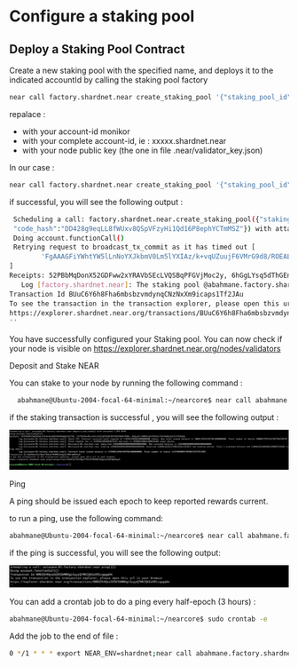 
# Configure a staking pool

 ## Deploy a Staking Pool Contract
  
  Create a new staking pool with the specified name, and deploys it to the indicated accountId by calling the staking pool factory

  ```bash
  near call factory.shardnet.near create_staking_pool '{"staking_pool_id": "<pool id>", "owner_id": "<accountId>", "stake_public_key": "<public key>", "reward_fee_fraction": {"numerator": 5, "denominator": 100}, "code_hash":"DD428g9eqLL8fWUxv8QSpVFzyHi1Qd16P8ephYCTmMSZ"}' --accountId="<accountId>" --amount=30 --gas=300000000000000
  ```
  
  repalace  : 
  
  - <pool id> with your account-id monikor 
  - <accountId> with your complete account-id, ie : xxxxx.shardnet.near
  - <public key> with your node public key (the one in file .near/validator_key.json)

 In our case : 

  ```bash
  near call factory.shardnet.near create_staking_pool '{"staking_pool_id": "abahmane", "owner_id": "abahmane.shardnet.near", "stake_public_key": "ed25519:xxxxxxxxxxxxxxxxxxxxxxxxxxxxxxxxxxxxxxx", "reward_fee_fraction": {"numerator": 3, "denominator": 100}, "code_hash":"DD428g9eqLL8fWUxv8QSpVFzyHi1Qd16P8ephYCTmMSZ"}' --accountId="abahmane.shardnet.near" --amount=30 --gas=300000000000000
  ```

  if successful, you will see the following output :
  
 
 ```bash
  Scheduling a call: factory.shardnet.near.create_staking_pool({"staking_pool_id": "abahmane", "owner_id": "abahmane.shardnet.near", "stake_public_key":   "ed25519:8bcktN******3SwnVgeYxCkoS", "reward_fee_fraction": {"numerator": 5, "denominator": 100},       
  "code_hash":"DD428g9eqLL8fWUxv8QSpVFzyHi1Qd16P8ephYCTmMSZ"}) with attached 30 NEAR
  Doing account.functionCall()
  Retrying request to broadcast_tx_commit as it has timed out [
         'FgAAAGFiYWhtYW5lLnNoYXJkbmV0Lm5lYXIAz/k+vqUZuujF6VMrG9d8/ROEALCFrU0Rgv09jx6VbyRWudun3AAAABUAAABmYWN0b3J5LnNoYXJkbmV0Lm5lYXLf0ESYW+s5E2lA/vYQUFAMXQPUoGhU  2WG1R56/58ic1QEAAAACEwAAAGNyZWF0ZV9zdGFraW5nX3Bvb2wBAQAAeyJzdGFraW5nX3Bvb2xfaWQiOiJhYmFobWFuZTAxIiwib3duZXJfaWQiOiJhYmFobWFuZS5zaGFyZG5ldC5uZWFyIiwic3Rha2VfcHVibGljX2tleSI6ImVkMjU1MTk6OGJja3ROTlozUHJ3UVBEcno0a2FXTGFhVXVhQnJXMjNTd25WZ2VZeENrb1MiLCJyZXdhcmRfZmVlX2ZyYWN0aW9uIjp7Im51bWVyYXRvciI6NSwiZGVub21pbmF0b3IiOjEwMH0sImNvZGVfaGFzaCI6IkRENDI4ZzllcUxMOGZXVXh2OFFTcFZGenlIaTFRZDE2UDhlcGhZQ1RtTVNaIn0AwG4x2RABAAAAAN7YAzxCv9AYAAAAAAAANuZtlPrrAAeizDFJhhSnOpzBg/6 PRzzoQV9A9HrKUhZPyonmOnV+XD3njxaWn1P8WbC7L1mEgRtzoMQNi+CWAg=='
 ]
 Receipts: 52PBbMqDonX52GDFww2xYRAVbSEcLVQSBqPFGVjMoc2y, 6hGgLYsq5dThGEnqazEYiHQkadxvAANkfpPAYvxxJYKW
	Log [factory.shardnet.near]: The staking pool @abahmane.factory.shardnet.near was successfully created. Whitelisting...
 Transaction Id BUuC6Y6h8Fha6mbsbzvmdynqCNzNxXm9icaps1Tf2JAu
 To see the transaction in the transaction explorer, please open this url in your browser
 https://explorer.shardnet.near.org/transactions/BUuC6Y6h8Fha6mbsbzvmdynqCNzNxXm9icaps1Tf2JAu
 ''
 ```
 

  You have successfully  configured your Staking pool. You can now check if your node is visible on https://explorer.shardnet.near.org/nodes/validators

  Deposit and Stake NEAR

  You can stake to your node by running the following command :

 ```bash
   abahmane@Ubuntu-2004-focal-64-minimal:~/nearcore$ near call abahmane.factory.shardnet.near deposit_and_stake --amount 1395 --accountId abahmane.shardnet.near --gas=300000000000000
 ```
  if the staking transaction is successful , you will see the following output  :

![node_04](../assets/staking/staking_02.png "node_04") 

  Ping 

 A ping should be issued each epoch to keep reported rewards current.

 to run a ping, use the following command:

   ```bash
   abahmane@Ubuntu-2004-focal-64-minimal:~/nearcore$ near call abahmane.factory.shardnet.near ping '{}' --accountId abahmane.shardnet.near --gas=300000000000000
   ```

 
 if the ping is successful, you will see the following output:

 ![node_04](../assets/staking/ping_01.png "node_04") 
 
 You can add a crontab job to do a ping every half-epoch (3 hours) :
 
 ```bash
 abahmane@Ubuntu-2004-focal-64-minimal:~/nearcore$ sudo crontab -e
 ```
 
 Add the job to the end of file :
 
  ```bash
 0 */1 * * * export NEAR_ENV=shardnet;near call abahmane.factory.shardnet.near ping '{}' --accountId "abahmane.shardnet.near"  --gas=300000000000000
 ```
